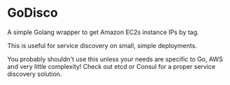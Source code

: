 # GoDisco
A simple Golang wrapper to get Amazon EC2s instance IPs by tag.

This is useful for service discovery on small, simple deployments.

You probably shouldn't use this unless your needs are specific to Go, AWS and very little complexity!
Check out etcd or Consul for a proper service discovery solution.
